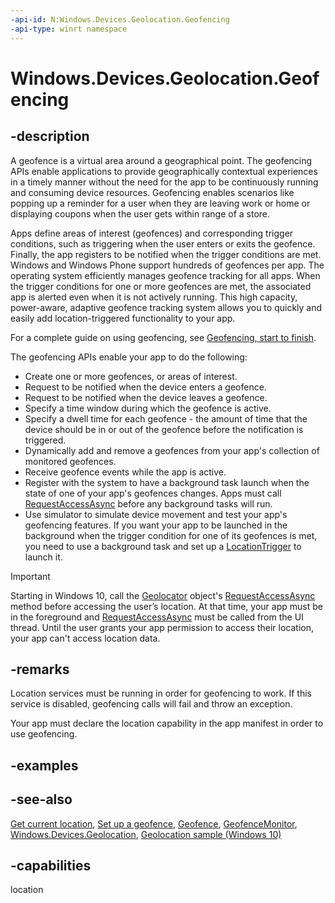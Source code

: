 ```yaml
---
-api-id: N:Windows.Devices.Geolocation.Geofencing
-api-type: winrt namespace
---
```


# Windows.Devices.Geolocation.Geofencing

## -description
A geofence is a virtual area around a geographical point. The geofencing APIs enable applications to provide geographically contextual experiences in a timely manner without the need for the app to be continuously running and consuming device resources. Geofencing enables scenarios like popping up a reminder for a user when they are leaving work or home or displaying coupons when the user gets within range of a store.

Apps define areas of interest (geofences) and corresponding trigger conditions, such as triggering when the user enters or exits the geofence. Finally, the app registers to be notified when the trigger conditions are met. Windows and Windows Phone support hundreds of geofences per app. The operating system efficiently manages geofence tracking for all apps. When the trigger conditions for one or more geofences are met, the associated app is alerted even when it is not actively running. This high capacity, power-aware, adaptive geofence tracking system allows you to quickly and easily add location-triggered functionality to your app.

For a complete guide on using geofencing, see [Geofencing, start to finish](http://msdn.microsoft.com/library/eee6b589-2eab-4279-ac61-22bfa5e06d8e).


The geofencing APIs enable your app to do the following:

+ Create one or more geofences, or areas of interest.
+ Request to be notified when the device enters a geofence.
+ Request to be notified when the device leaves a geofence.
+ Specify a time window during which the geofence is active.
+ Specify a dwell time for each geofence - the amount of time that the device should be in or out of the geofence before the notification is triggered.
+ Dynamically add and remove a geofences from your app's collection of monitored geofences.
+ Receive geofence events while the app is active.
+ Register with the system to have a background task launch when the state of one of your app's geofences changes. Apps must call [RequestAccessAsync](../windows.applicationmodel.background/backgroundexecutionmanager_requestaccessasync.md) before any background tasks will run.
+ Use simulator to simulate device movement and test your app's geofencing features.
If you want your app to be launched in the background when the trigger condition for one of its geofences is met, you need to use a background task and set up a [LocationTrigger](../windows.applicationmodel.background/locationtrigger.md) to launch it.

> [!IMPORTANT]
> Starting in Windows 10, call the [Geolocator](../windows.devices.geolocation/geolocator.md) object's [RequestAccessAsync](../windows.devices.geolocation/geolocator_requestaccessasync.md) method before accessing the user’s location. At that time, your app must be in the foreground and [RequestAccessAsync](../windows.devices.geolocation/geolocator_requestaccessasync.md) must be called from the UI thread. Until the user grants your app permission to access their location, your app can't access location data.

## -remarks
Location services must be running in order for geofencing to work. If this service is disabled, geofencing calls will fail and throw an exception.

Your app must declare the location capability in the app manifest in order to use geofencing.

## -examples

## -see-also
[Get current location](http://msdn.microsoft.com/library/24dc9a41-8cc1-48b0-bc6d-24bf571afcc8), [Set up a geofence](http://msdn.microsoft.com/library/a3a46e03-0751-4dbd-a2a1-2323db09bdba), [Geofence](geofence.md), [GeofenceMonitor](geofencemonitor.md), [Windows.Devices.Geolocation](windows_devices_geolocation_geofencing.md), [Geolocation sample (Windows 10)](http://go.microsoft.com/fwlink/p/?LinkId=533278)
## -capabilities
location
